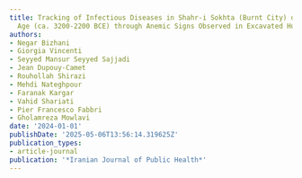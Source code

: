 ```yaml
---
title: Tracking of Infectious Diseases in Shahr-i Sokhta (Burnt City) during the Bronze
  Age (ca. 3200-2200 BCE) through Anemic Signs Observed in Excavated Human Skeletons
authors:
- Negar Bizhani
- Giorgia Vincenti
- Seyyed Mansur Seyyed Sajjadi
- Jean Dupouy-Camet
- Rouhollah Shirazi
- Mehdi Nateghpour
- Faranak Kargar
- Vahid Shariati
- Pier Francesco Fabbri
- Gholamreza Mowlavi
date: '2024-01-01'
publishDate: '2025-05-06T13:56:14.319625Z'
publication_types:
- article-journal
publication: '*Iranian Journal of Public Health*'
---
```

